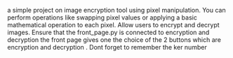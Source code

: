a simple project on image encryption tool using pixel manipulation. You can perform operations like swapping pixel values or applying a basic mathematical operation to each pixel. Allow users to encrypt and decrypt images.
Ensure that the front_page.py is connected to encryption and decryption the front page gives one the choice of the 2 buttons which are encryption and decryption .
Dont forget to remember the ker number 
